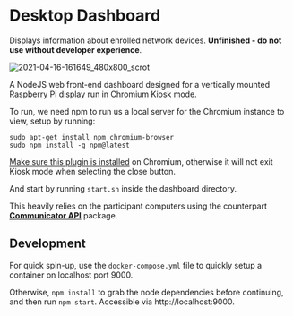 # Desktop Dashboard
Displays information about enrolled network devices. **Unfinished - do not use without developer experience**.

![2021-04-16-161649_480x800_scrot](https://user-images.githubusercontent.com/11209477/115046438-5962d400-9ecf-11eb-88ef-f7982495bb94.png)

A NodeJS web front-end dashboard designed for a vertically mounted Raspberry Pi display run in Chromium Kiosk mode.

To run, we need npm to run us a local server for the Chromium instance to view, setup by running:

```
sudo apt-get install npm chromium-browser
sudo npm install -g npm@latest
```
[Make sure this plugin is installed][kioskexit] on Chromium, otherwise it will not exit Kiosk mode when selecting the close button.

And start by running `start.sh` inside the dashboard directory.

This heavily relies on the participant computers using the counterpart **[Communicator API][comm]** package.

## Development
For quick spin-up, use the `docker-compose.yml` file to quickly setup a container on localhost port 9000.

Otherwise, `npm install` to grab the node dependencies before continuing, and then run `npm start`. Accessible via http://localhost:9000.

[comm]: https://github.com/soup-bowl/deskdash-communicator
[kioskexit]: https://chrome.google.com/webstore/detail/exit-kiosk/oickijkfojmeggjbbhajnpjapbkippen
